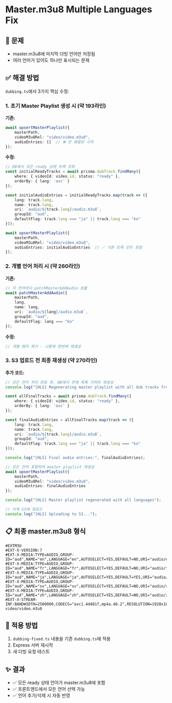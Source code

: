 # Master.m3u8 Multiple Languages Fix

## 🎯 문제
- master.m3u8에 마지막 더빙 언어만 저장됨
- 여러 언어가 있어도 하나만 표시되는 문제

## ✅ 해결 방법
`dubbing.ts`에서 3가지 핵심 수정:

### 1. 초기 Master Playlist 생성 시 (약 193라인)
**기존:**
```typescript
await upsertMasterPlaylist({
    masterPath,
    videoM3u8Rel: "video/video.m3u8",
    audioEntries: []  // ❌ 빈 배열로 시작
});
```

**수정:**
```typescript
// DB에서 모든 ready 상태 트랙 조회
const initialReadyTracks = await prisma.dubTrack.findMany({
    where: { videoId: video.id, status: "ready" },
    orderBy: { lang: 'asc' }
});

const initialAudioEntries = initialReadyTracks.map(track => ({
    lang: track.lang,
    name: track.lang,
    uri: `audio/${track.lang}/audio.m3u8`,
    groupId: "aud",
    defaultFlag: track.lang === "ja" || track.lang === "ko"
}));

await upsertMasterPlaylist({
    masterPath,
    videoM3u8Rel: "video/video.m3u8",
    audioEntries: initialAudioEntries  // ✅ 기존 트랙 모두 포함
});
```

### 2. 개별 언어 처리 시 (약 260라인)
**기존:**
```typescript
// 각 언어마다 patchMasterAddAudio 호출
await patchMasterAddAudio({
    masterPath,
    lang,
    name: lang,
    uri: `audio/${lang}/audio.m3u8`,
    groupId: "aud",
    defaultFlag: lang === "ko"
});
```

**수정:**
```typescript
// 개별 패치 제거 - 나중에 한번에 재생성
```

### 3. S3 업로드 전 최종 재생성 (약 270라인)
**추가 코드:**
```typescript
// 모든 언어 처리 완료 후, DB에서 전체 목록 가져와 재생성
console.log("[HLS] Regenerating master playlist with all dub tracks from DB...");

const allFinalTracks = await prisma.dubTrack.findMany({
    where: { videoId: video.id, status: "ready" },
    orderBy: { lang: 'asc' }
});

const finalAudioEntries = allFinalTracks.map(track => ({
    lang: track.lang,
    name: track.lang,
    uri: `audio/${track.lang}/audio.m3u8`,
    groupId: "aud",
    defaultFlag: track.lang === "ja" || track.lang === "ko"
}));

console.log("[HLS] Final audio entries:", finalAudioEntries);

// 모든 언어 포함하여 master playlist 재생성
await upsertMasterPlaylist({
    masterPath,
    videoM3u8Rel: "video/video.m3u8",
    audioEntries: finalAudioEntries
});

console.log("[HLS] Master playlist regenerated with all languages");

// 이제 S3에 업로드
console.log("[HLS] Uploading to S3...");
```

## 📋 최종 master.m3u8 형식
```m3u8
#EXTM3U
#EXT-X-VERSION:7
#EXT-X-MEDIA:TYPE=AUDIO,GROUP-ID="aud",NAME="en",LANGUAGE="en",AUTOSELECT=YES,DEFAULT=NO,URI="audio/en/audio.m3u8"
#EXT-X-MEDIA:TYPE=AUDIO,GROUP-ID="aud",NAME="fr",LANGUAGE="fr",AUTOSELECT=YES,DEFAULT=NO,URI="audio/fr/audio.m3u8"
#EXT-X-MEDIA:TYPE=AUDIO,GROUP-ID="aud",NAME="ja",LANGUAGE="ja",AUTOSELECT=YES,DEFAULT=YES,URI="audio/ja/audio.m3u8"
#EXT-X-MEDIA:TYPE=AUDIO,GROUP-ID="aud",NAME="sv",LANGUAGE="sv",AUTOSELECT=YES,DEFAULT=NO,URI="audio/sv/audio.m3u8"
#EXT-X-MEDIA:TYPE=AUDIO,GROUP-ID="aud",NAME="zh",LANGUAGE="zh",AUTOSELECT=YES,DEFAULT=NO,URI="audio/zh/audio.m3u8"
#EXT-X-STREAM-INF:BANDWIDTH=2500000,CODECS="avc1.4d401f,mp4a.40.2",RESOLUTION=1920x1080,AUDIO="aud"
video/video.m3u8
```

## 🚀 적용 방법
1. `dubbing-fixed.ts` 내용을 기존 `dubbing.ts`에 적용
2. Express 서버 재시작
3. 새 더빙 요청 테스트

## ✨ 결과
- ✅ 모든 ready 상태 언어가 master.m3u8에 포함
- ✅ 프론트엔드에서 모든 언어 선택 가능
- ✅ 언어 추가/삭제 시 자동 반영